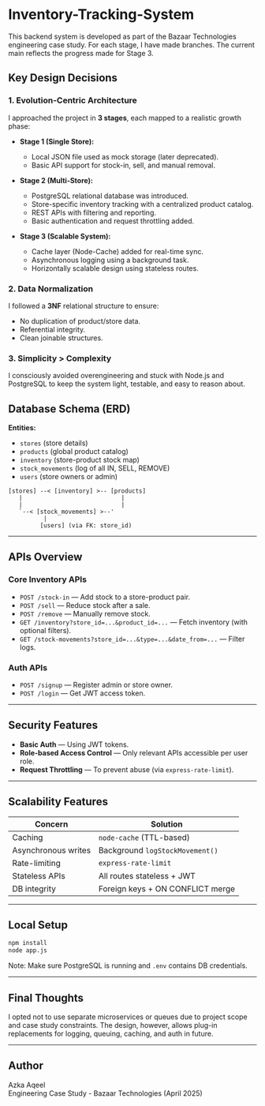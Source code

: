 # Inventory-Tracking-System


This backend system is developed as part of the Bazaar Technologies engineering case study. For each stage, I have made branches. The current main reflects the progress made for Stage 3.


## Key Design Decisions

### 1. Evolution-Centric Architecture
I approached the project in **3 stages**, each mapped to a realistic growth phase:

- **Stage 1 (Single Store):**
  - Local JSON file used as mock storage (later deprecated).
  - Basic API support for stock-in, sell, and manual removal.

- **Stage 2 (Multi-Store):**
  - PostgreSQL relational database was introduced.
  - Store-specific inventory tracking with a centralized product catalog.
  - REST APIs with filtering and reporting.
  - Basic authentication and request throttling added.

- **Stage 3 (Scalable System):**
  - Cache layer (Node-Cache) added for real-time sync.
  - Asynchronous logging using a background task.
  - Horizontally scalable design using stateless routes.

### 2. Data Normalization
I followed a **3NF** relational structure to ensure:
- No duplication of product/store data.
- Referential integrity.
- Clean joinable structures.

### 3. Simplicity > Complexity
I consciously avoided overengineering and stuck with Node.js and PostgreSQL to keep the system light, testable, and easy to reason about.

## Database Schema (ERD)

**Entities:**
- `stores` (store details)
- `products` (global product catalog)
- `inventory` (store-product stock map)
- `stock_movements` (log of all IN, SELL, REMOVE)
- `users` (store owners or admin)

```
[stores] --< [inventory] >-- [products]
   |                            |
   |                            |
   `--< [stock_movements] >--'  
          |
         [users] (via FK: store_id)
```

---

## APIs Overview

### Core Inventory APIs
- `POST /stock-in` — Add stock to a store-product pair.
- `POST /sell` — Reduce stock after a sale.
- `POST /remove` — Manually remove stock.
- `GET /inventory?store_id=...&product_id=...` — Fetch inventory (with optional filters).
- `GET /stock-movements?store_id=...&type=...&date_from=...` — Filter logs.

### Auth APIs
- `POST /signup` — Register admin or store owner.
- `POST /login` — Get JWT access token.

---

## Security Features
- **Basic Auth** — Using JWT tokens.
- **Role-based Access Control** — Only relevant APIs accessible per user role.
- **Request Throttling** — To prevent abuse (via `express-rate-limit`).

---

## Scalability Features

| Concern              | Solution                        |
|---------------------|----------------------------------|
| Caching             | `node-cache` (TTL-based)         |
| Asynchronous writes | Background `logStockMovement()` |
| Rate-limiting       | `express-rate-limit`             |
| Stateless APIs      | All routes stateless + JWT       |
| DB integrity        | Foreign keys + ON CONFLICT merge|

---

## Local Setup

```bash
npm install
node app.js
```
Note: Make sure PostgreSQL is running and `.env` contains DB credentials.

---


## Final Thoughts

I opted not to use separate microservices or queues due to project scope and case study constraints. The design, however, allows plug-in replacements for logging, queuing, caching, and auth in future.


---

## Author
Azka Aqeel  
Engineering Case Study - Bazaar Technologies (April 2025)

